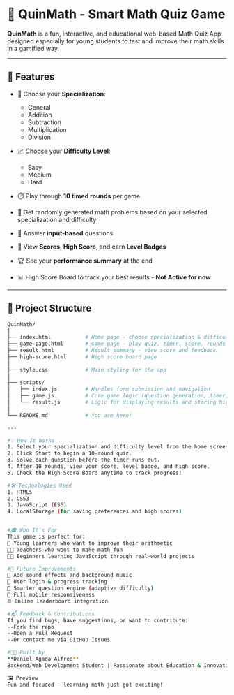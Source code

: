 # 🔢 QuinMath - Smart Math Quiz Game

**QuinMath** is a fun, interactive, and educational web-based Math Quiz App designed especially for young students to test and improve their math skills in a gamified way.

---

## 🚀 Features

- 🎯 Choose your **Specialization**:
  - General
  - Addition
  - Subtraction
  - Multiplication
  - Division

- 📈 Choose your **Difficulty Level**:
  - Easy
  - Medium
  - Hard

- ⏱️ Play through **10 timed rounds** per game
- 🔄 Get randomly generated math problems based on your selected specialization and difficulty
- 🧠 Answer **input-based** questions
- 🥇 View **Scores**, **High Score**, and earn **Level Badges**
- 🏆 See your **performance summary** at the end
- 📊 High Score Board to track your best results - **Not Active for now**

---

## 📂 Project Structure

```bash
QuinMath/
│
├── index.html           # Home page - choose specialization & difficulty
├── game-page.html       # Game page - play quiz, timer, score, rounds
├── result.html          # Result summary - view score and feedback
├── high-score.html      # High score board page
│
├── style.css            # Main styling for the app
│
├── scripts/
│   ├── index.js         # Handles form submission and navigation
│   ├── game.js          # Core game logic (question generation, timer, score)
│   └── result.js        # Logic for displaying results and storing high scores
│
└── README.md            # You are here!

---

#💡 How It Works
1. Select your specialization and difficulty level from the home screen.
2. Click Start to begin a 10-round quiz.
3. Solve each question before the timer runs out.
4. After 10 rounds, view your score, level badge, and high score.
5. Check the High Score Board anytime to track progress!

#🛠️ Technologies Used
1. HTML5
2. CSS3
3. JavaScript (ES6)
4. LocalStorage (for saving preferences and high scores)


#🎓 Who It's For
This game is perfect for:
🧒 Young learners who want to improve their arithmetic
👨‍🏫 Teachers who want to make math fun
👨‍💻 Beginners learning JavaScript through real-world projects

#🧪 Future Improvements
🎵 Add sound effects and background music
👥 User login & progress tracking
🧠 Smarter question engine (adaptive difficulty)
📱 Full mobile responsiveness
🌐 Online leaderboard integration

#📬 Feedback & Contributions
If you find bugs, have suggestions, or want to contribute:
--Fork the repo
--Open a Pull Request
--Or contact me via GitHub Issues

#🧑‍🎓 Built by
**Daniel Agada Alfred**
Backend/Web Development Student | Passionate about Education & Innovation

🖼️ Preview
Fun and focused – learning math just got exciting!
